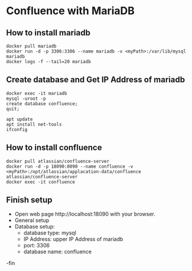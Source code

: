 # Confluence with MariaDB 

## How to install mariadb
```
docker pull mariadb
docker run -d -p 3306:3306 --name mariadb -v <myPath>:/var/lib/mysql mariadb
docker logs -f --tail=20 mariadb
```
## Create database and Get IP Address of mariadb
```
docker exec -it mariadb
mysql -uroot -p
create database confluence;
quit;

apt update
apt install net-tools
ifconfig
```

## How to install confluence
```
docker pull atlassian/confluence-server
docker run -d -p 18090:8090 --name confluence -v <myPath>:/opt/atlassian/applacation-data/confluence atlassian/confluence-server
docker exec -it confluence
```

## Finish setup
* Open web page http://localhost:18090  with your browser.
* General setup
* Database setup: 
  * database type: mysql
  * IP Address: upper IP Address of mariadb
  * port: 3306
  * database name: confluence

-fin

